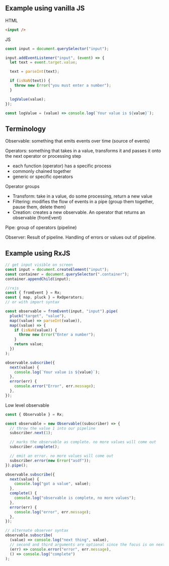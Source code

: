 ## Example using vanilla JS

HTML

```html
<input />
```

JS

```js
const input = document.querySelector("input");

input.addEventListener("input", (event) => {
  let text = event.target.value;

  text = parseInt(text);

  if (isNaN(text)) {
    throw new Error("you must enter a number");
  }

  logValue(value);
});

const logValue = (value) => console.log(`Your value is ${value}`);
```

## Terminology

Observable: something that emits events over time (source of events)

Operators: something that takes in a value, transforms it and passes it onto the next operator or processing step

- each function (operator) has a specific process
- commonly chained together
- generic or specific operators

Operator groups

- Transform: take in a value, do some processing, return a new value
- Filtering: modifies the flow of events in a pipe (group them together, pause them, delete them)
- Creation: creates a new observable. An operator that returns an observable (fromEvent)

Pipe: group of operators (pipeline)

Observer: Result of pipeline. Handling of errors or values out of pipeline.

## Example using RxJS

```js
// get input visible on screen
const input = document.createElement("input");
const container = document.querySelector(".container");
container.appendChild(input);

//rxjs
const { fromEvent } = Rx;
const { map, pluck } = RxOperators;
// or with import syntax

const observable = fromEvent(input, "input").pipe(
  pluck("target", "value"),
  map((value) => parseInt(value)),
  map((value) => {
    if (isNaN(value)) {
      throw new Error("Enter a number");
    }
    return value;
  })
);

observable.subscribe({
  next(value) {
    console.log(`Your value is ${value}`);
  },
  error(err) {
    console.error("Error", err.message);
  },
});
```

Low level observable

```js
const { Observable } = Rx;

const observable = new Observable((subscriber) => {
  // throw the value 1 into our pipeline
  subscriber.next(1);

  // marks the observable as complete. no more values will come out
  subscriber.complete();

  // emit an error. no more values will come out
  subscriber.error(new Error("asdf"));
}).pipe();

observable.subscribe({
  next(value) {
    console.log("got a value", value);
  },
  complete() {
    console.log("observable is complete, no more values");
  },
  error(err) {
    console.log("error", err.message);
  },
});

// alternate observer syntax
observable.subscribe(
  (value) => console.log("next thing", value),
  // second and third arguments are optional since the focus is on next()
  (err) => console.error("error", err.message),
  () => console.log("complete")
);
```
